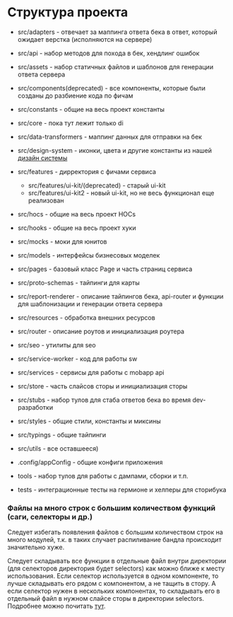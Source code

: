 # Структура проекта

* src/adapters - отвечает за маппинга ответа бека в ответ, который ожидает верстка (исполняются на сервере)
* src/api - набор методов для похода в бек, хендлинг ошибок
* src/assets - набор статичных файлов и шаблонов для генерации ответа сервера
* src/components(deprecated) - все компоненты, которые были созданы до разбиение кода по фичам
* src/constants - общие на весь проект константы
* src/core - пока тут лежит только di
* src/data-transformers - маппинг данных для отправки на бек
* src/design-system - иконки, цвета и другие константы из нашей [дизайн системы](https://www.figma.com/file/LCpK24ND8J4EcaKNVhZmDY/Карл-Маркс)
* src/features - дирректория с фичами сервиса
    * src/features/ui-kit/(deprecated) - старый ui-kit
    * src/features/ui-kit2 - новый ui-kit, но не весь функционал еще реализован
* src/hocs - общие на весь проект HOCs
* src/hooks - общие на весь проект хуки
* src/mocks - моки для юнитов
* src/models - интерфейсы бизнесовых моделек
* src/pages - базовый класс Page и часть страниц сервиса
* src/proto-schemas - тайпинги для карты
* src/report-renderer - описание тайпингов бека, api-router и функции для шаблонизации и генерации ответа сервера
* src/resources - обработка внешних ресурсов
* src/router - описание роутов и инициализация роутера
* src/seo - утилиты для seo
* src/service-worker - код для работы sw
* src/services - сервисы для работы с mobapp api
* src/store - часть слайсов сторы и инициализация сторы
* src/stubs - набор тулов для стаба ответов бека во время dev-разработки
* src/styles - общие стили, константы и миксины
* src/typings - общие тайпинги
* src/utils - все оставшееся)

* .config/appConfig - общие конфиги приложения
* tools - набор тулов для работы с дампами, сборки и т.п.
* tests - интеграционные тесты на гермионе и хелперы для сторибука

### Файлы на много строк с большим количеством функций (саги, селекторы и др.)

Следует избегать появления файлов с большим количеством строк на много модулей, т.к. в таких случает распиливание бандла происходит значительно хуже.

Следует складывать все функции в отдельные файл внутри директории (для селекторов директория будет selectors) как можно ближе к месту использования. Если селектор используется в одном компоненте, то лучше складывать его рядом с компонентом, а не тащить в стору. А если селектор нужен в нескольких компонентах, то складывать его в отдельный файл в нужном слайсе сторы в директории selectors. Подробнее можно почитать [тут](https://yndx-uslugi.slack.com/archives/G01EGMM9RV0/p1639989003006200).
